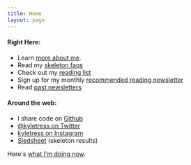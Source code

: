 ```yaml
---
title: Home
layout: page
---
```


#### Right Here:
- Learn [more about me](/about).
- Read my [skeleton faqs](/skeleton/faqs)
- Check out my [reading list](/reading)
- Sign up for my monthly [recommended reading newsletter](http://www.tinyletter.com/kyletress)
- Read [past newsletters](/newsletter)

#### Around the web:
- I share code on [Github](http://www.github.com/kyletress)
- [@kyletress on Twitter](http://www.twitter.com/kyletress)
- [kyletress on Instagram](http://www.instagram.com/kyletress)
- [Sledsheet](http://www.sledsheet.com/athletes/1) (skeleton results)

Here's [what I'm doing now](/now).
